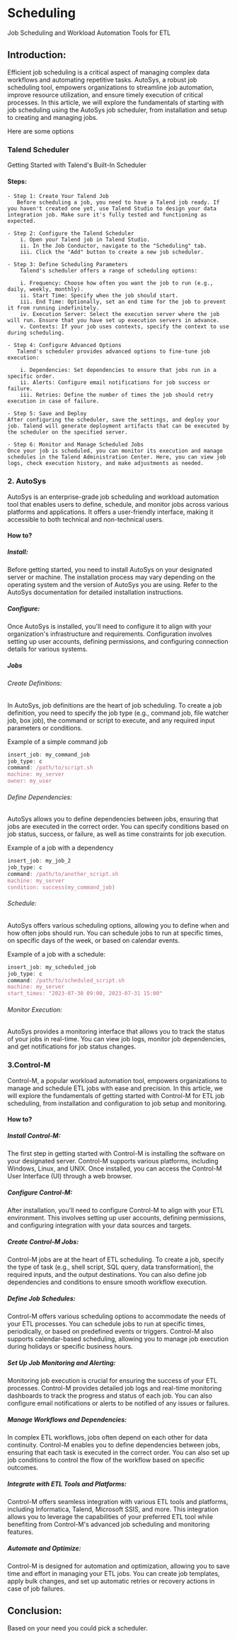 # Scheduling
Job Scheduling and Workload Automation Tools for ETL

## Introduction:

Efficient job scheduling is a critical aspect of managing complex data workflows and automating repetitive tasks. AutoSys, a robust job scheduling tool, empowers organizations to streamline job automation, improve resource utilization, and ensure timely execution of critical processes. In this article, we will explore the fundamentals of starting with job scheduling using the AutoSys job scheduler, from installation and setup to creating and managing jobs.

Here are some options
###  Talend Scheduler
Getting Started with Talend's Built-In Scheduler

#### Steps:

	- Step 1: Create Your Talend Job
       Before scheduling a job, you need to have a Talend job ready. If you haven't created one yet, use Talend Studio to design your data integration job. Make sure it's fully tested and functioning as expected.

    - Step 2: Configure the Talend Scheduler
		i. Open your Talend job in Talend Studio.
		ii. In the Job Conductor, navigate to the "Scheduling" tab.
		iii. Click the "Add" button to create a new job scheduler.
    
	- Step 3: Define Scheduling Parameters
        Talend's scheduler offers a range of scheduling options:

		i. Frequency: Choose how often you want the job to run (e.g., daily, weekly, monthly).
		ii. Start Time: Specify when the job should start.
		iii. End Time: Optionally, set an end time for the job to prevent it from running indefinitely.
        iv. Execution Server: Select the execution server where the job will run. Ensure that you have set up execution servers in advance.
        v. Contexts: If your job uses contexts, specify the context to use during scheduling.

	- Step 4: Configure Advanced Options
       Talend's scheduler provides advanced options to fine-tune job execution:

        i. Dependencies: Set dependencies to ensure that jobs run in a specific order.
        ii. Alerts: Configure email notifications for job success or failure.
        iii. Retries: Define the number of times the job should retry execution in case of failure.
      
	- Step 5: Save and Deploy
    After configuring the scheduler, save the settings, and deploy your job. Talend will generate deployment artifacts that can be executed by the scheduler on the specified server.

	- Step 6: Monitor and Manage Scheduled Jobs
    Once your job is scheduled, you can monitor its execution and manage schedules in the Talend Administration Center. Here, you can view job logs, check execution history, and make adjustments as needed.

### 2. AutoSys 
AutoSys is an enterprise-grade job scheduling and workload automation tool that enables users to define, schedule, and monitor jobs across various platforms and applications. It offers a user-friendly interface, making it accessible to both technical and non-technical users.

#### How to?
##### Install:
Before getting started, you need to install AutoSys on your designated server or machine. The installation process may vary depending on the operating system and the version of AutoSys you are using. Refer to the AutoSys documentation for detailed installation instructions.

##### Configure:
Once AutoSys is installed, you'll need to configure it to align with your organization's infrastructure and requirements. Configuration involves setting up user accounts, defining permissions, and configuring connection details for various systems.

##### Jobs 
###### Create Definitions:
In AutoSys, job definitions are the heart of job scheduling. To create a job definition, you need to specify the job type (e.g., command job, file watcher job, box job), the command or script to execute, and any required input parameters or conditions.

Example of a simple command job

```javascript
insert_job: my_command_job
job_type: c
command: /path/to/script.sh
machine: my_server
owner: my_user
``` 

###### Define Dependencies:
AutoSys allows you to define dependencies between jobs, ensuring that jobs are executed in the correct order. You can specify conditions based on job status, success, or failure, as well as time constraints for job execution.

Example of a job with a dependency

```javascript
insert_job: my_job_2
job_type: c
command: /path/to/another_script.sh
machine: my_server
condition: success(my_command_job)
```

###### Schedule:
AutoSys offers various scheduling options, allowing you to define when and how often jobs should run. You can schedule jobs to run at specific times, on specific days of the week, or based on calendar events.

Example of a job with a schedule:

```javascript
insert_job: my_scheduled_job
job_type: c
command: /path/to/scheduled_script.sh
machine: my_server
start_times: "2023-07-30 09:00, 2023-07-31 15:00"
```

###### Monitor Execution:
AutoSys provides a monitoring interface that allows you to track the status of your jobs in real-time. You can view job logs, monitor job dependencies, and get notifications for job status changes.

### 3.Control-M
Control-M, a popular workload automation tool, empowers organizations to manage and schedule ETL jobs with ease and precision. In this article, we will explore the fundamentals of getting started with Control-M for ETL job scheduling, from installation and configuration to job setup and monitoring.
#### How to?
##### Install Control-M:
The first step in getting started with Control-M is installing the software on your designated server. Control-M supports various platforms, including Windows, Linux, and UNIX. Once installed, you can access the Control-M User Interface (UI) through a web browser.

##### Configure Control-M:
After installation, you'll need to configure Control-M to align with your ETL environment. This involves setting up user accounts, defining permissions, and configuring integration with your data sources and targets.

##### Create Control-M Jobs:
Control-M jobs are at the heart of ETL scheduling. To create a job, specify the type of task (e.g., shell script, SQL query, data transformation), the required inputs, and the output destinations. You can also define job dependencies and conditions to ensure smooth workflow execution.

##### Define Job Schedules:
Control-M offers various scheduling options to accommodate the needs of your ETL processes. You can schedule jobs to run at specific times, periodically, or based on predefined events or triggers. Control-M also supports calendar-based scheduling, allowing you to manage job execution during holidays or specific business hours.

##### Set Up Job Monitoring and Alerting:
Monitoring job execution is crucial for ensuring the success of your ETL processes. Control-M provides detailed job logs and real-time monitoring dashboards to track the progress and status of each job. You can also configure email notifications or alerts to be notified of any issues or failures.

##### Manage Workflows and Dependencies:
In complex ETL workflows, jobs often depend on each other for data continuity. Control-M enables you to define dependencies between jobs, ensuring that each task is executed in the correct order. You can also set up job conditions to control the flow of the workflow based on specific outcomes.

##### Integrate with ETL Tools and Platforms:
Control-M offers seamless integration with various ETL tools and platforms, including Informatica, Talend, Microsoft SSIS, and more. This integration allows you to leverage the capabilities of your preferred ETL tool while benefiting from Control-M's advanced job scheduling and monitoring features.

##### Automate and Optimize:
Control-M is designed for automation and optimization, allowing you to save time and effort in managing your ETL jobs. You can create job templates, apply bulk changes, and set up automatic retries or recovery actions in case of job failures.


## Conclusion:

Based on your need you could pick a scheduler.